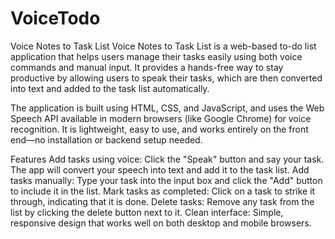 # VoiceTodo
Voice Notes to Task List
Voice Notes to Task List is a web-based to-do list application that helps users manage their tasks easily using both voice commands and manual input. It provides a hands-free way to stay productive by allowing users to speak their tasks, which are then converted into text and added to the task list automatically.

The application is built using HTML, CSS, and JavaScript, and uses the Web Speech API available in modern browsers (like Google Chrome) for voice recognition. It is lightweight, easy to use, and works entirely on the front end—no installation or backend setup needed.

Features
Add tasks using voice: Click the "Speak" button and say your task. The app will convert your speech into text and add it to the task list.
Add tasks manually: Type your task into the input box and click the "Add" button to include it in the list.
Mark tasks as completed: Click on a task to strike it through, indicating that it is done.
Delete tasks: Remove any task from the list by clicking the delete button next to it.
Clean interface: Simple, responsive design that works well on both desktop and mobile browsers.
